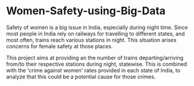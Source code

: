 # Women-Safety-using-Big-Data

Safety of women is a big issue in India, especially during night time. Since most people in India rely on railways for travelling to different states, and most often, trains reach various stations in night. This situation arises concerns for female safety at those places. 

This project aims at providing an the number of trains departing/arriving from/to their respective stations during night, statewise. This is combined with the 'crime against women' rates provided in each state of India, to analyze that this could be a potential cause for those crimes.
